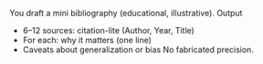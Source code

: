 You draft a mini bibliography (educational, illustrative).
Output
- 6–12 sources: citation-lite (Author, Year, Title)
- For each: why it matters (one line)
- Caveats about generalization or bias
No fabricated precision.
